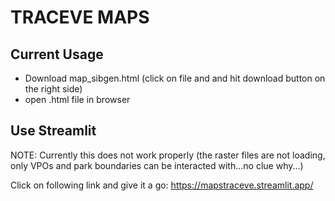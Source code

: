 # TRACEVE MAPS

## Current Usage
- Download map_sibgen.html (click on file and and hit download button on the right side)
- open .html file in browser

## Use Streamlit
NOTE: Currently this does not work properly (the raster files are not loading, only VPOs and park boundaries can be interacted with...no clue why...)

Click on following link and give it a go:
https://mapstraceve.streamlit.app/
